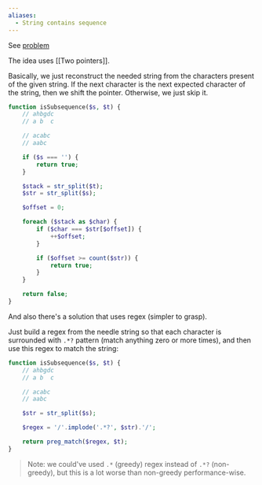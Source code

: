 ```yaml
---
aliases:
  - String contains sequence
---
```

See [problem](https://leetcode.com/problems/is-subsequence/description/?envType=study-plan-v2&envId=leetcode-75)

The idea uses [[Two pointers]].

Basically, we just reconstruct the needed string from the characters present of the given string. If the next character is the next expected character of the string, then we shift the pointer. Otherwise, we just skip it.

```php
function isSubsequence($s, $t) {
    // ahbgdc
    // a b  c

    // acabc
    // aabc

    if ($s === '') {
        return true;
    }

    $stack = str_split($t);
    $str = str_split($s);

    $offset = 0;

    foreach ($stack as $char) {
        if ($char === $str[$offset]) {
            ++$offset;
        }

        if ($offset >= count($str)) {
            return true;
        }
    }

    return false;
}
```

And also there's a solution that uses regex (simpler to grasp).

Just build a regex from the needle string so that each character is surrounded with `.*?` pattern (match anything zero or more times), and then use this regex to match the string:

```php
function isSubsequence($s, $t) {
    // ahbgdc
    // a b  c

    // acabc
    // aabc

    $str = str_split($s);

    $regex = '/'.implode('.*?', $str).'/';

    return preg_match($regex, $t);
}
```

> Note: we could've used `.*` (greedy) regex instead of `.*?` (non-greedy), but this is a lot worse than non-greedy performance-wise.

